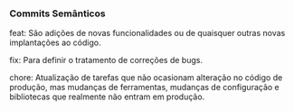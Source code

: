 ### Commits Semânticos

feat: São adições de novas funcionalidades ou de quaisquer outras novas implantações ao código.

fix: Para definir o tratamento de correções de bugs.

chore: Atualização de tarefas que não ocasionam alteração no código de produção, mas mudanças de ferramentas, mudanças de configuração e bibliotecas que realmente não entram em produção.
